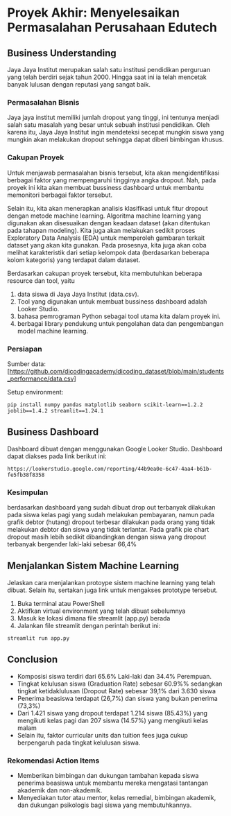 # Proyek Akhir: Menyelesaikan Permasalahan Perusahaan Edutech

## Business Understanding
Jaya Jaya Institut merupakan salah satu institusi pendidikan perguruan yang telah berdiri sejak tahun 2000. Hingga saat ini ia telah mencetak banyak lulusan dengan reputasi yang sangat baik.

### Permasalahan Bisnis
Jaya jaya institut memiliki jumlah dropout yang tinggi, ini tentunya menjadi salah satu masalah yang besar untuk sebuah institusi pendidikan. Oleh karena itu, Jaya Jaya Institut ingin mendeteksi secepat mungkin siswa yang mungkin akan melakukan dropout sehingga dapat diberi bimbingan khusus.

### Cakupan Proyek

Untuk menjawab permasalahan bisnis tersebut, kita akan mengidentifikasi berbagai faktor yang mempengaruhi tingginya angka dropout. Nah, pada proyek ini kita akan membuat bussiness dashboard untuk membantu memonitori berbagai faktor tersebut.

Selain itu, kita akan menerapkan analisis klasifikasi untuk fitur dropout dengan metode machine learning. Algoritma machine learning yang digunakan akan disesuaikan dengan keadaan dataset (akan ditentukan pada tahapan modeling). Kita juga akan melakukan sedikit proses Exploratory Data Analysis (EDA) untuk memperoleh gambaran terkait dataset yang akan kita gunakan. Pada prosesnya, kita juga akan coba melihat karakteristik dari setiap kelompok data (berdasarkan beberapa kolom kategoris) yang terdapat dalam dataset.

Berdasarkan cakupan proyek tersebut, kita membutuhkan beberapa resource dan tool, yaitu

1. data siswa di Jaya Jaya Institut (data.csv).
2. Tool yang digunakan untuk membuat bussiness dashboard adalah Looker Studio.
3. bahasa pemrograman Python sebagai tool utama kita dalam proyek ini.
4. berbagai library pendukung untuk pengolahan data dan pengembangan model machine learning.

### Persiapan

Sumber data: [https://github.com/dicodingacademy/dicoding_dataset/blob/main/students_performance/data.csv]

Setup environment:
```
pip install numpy pandas matplotlib seaborn scikit-learn==1.2.2 joblib==1.4.2 streamlit==1.24.1
```

## Business Dashboard
Dashboard dibuat dengan menggunakan Google Looker Studio. Dashboard dapat diakses pada link berikut ini:
```
https://lookerstudio.google.com/reporting/44b9ea0e-6c47-4aa4-b61b-fe5fb38f8358
```
### Kesimpulan

berdasarkan dashboard yang sudah dibuat drop out terbanyak dilakukan pada siswa kelas pagi yang sudah melakukan pembayaran, namun pada grafik debtor (hutang) dropout terbesar dilakukan pada orang yang tidak melakukan debtor dan siswa yang tidak terlantar. Pada grafik pie chart dropout masih lebih sedikit dibandingkan dengan siswa yang dropout terbanyak bergender laki-laki sebesar 66,4%

## Menjalankan Sistem Machine Learning
Jelaskan cara menjalankan protoype sistem machine learning yang telah dibuat. Selain itu, sertakan juga link untuk mengakses prototype tersebut.
1. Buka terminal atau PowerShell
2. Aktifkan virtual environment yang telah dibuat sebelumnya
3. Masuk ke lokasi dimana file streamlit (app.py) berada
4. Jalankan file streamlit dengan perintah berikut ini:
```
streamlit run app.py
```

## Conclusion
- Komposisi siswa terdiri dari 65.6% Laki-laki dan 34.4% Perempuan.
- Tingkat kelulusan siswa (Graduation Rate) sebesar 60.9%% sedangkan tingkat ketidaklulusan (Dropout Rate) sebesar 39,1% dari 3.630 siswa
- Penerima beasiswa terdapat (26,7%) dan siswa yang bukan penerima (73,3%)
- Dari 1.421 siswa yang dropout terdapat 1.214 siswa (85.43%) yang mengikuti kelas pagi dan 207 siswa (14.57%) yang mengikuti kelas malam
- Selain itu, faktor curricular units dan tuition fees juga cukup berpengaruh pada tingkat kelulusan siswa.
### Rekomendasi Action Items
- Memberikan bimbingan dan dukungan tambahan kepada siswa penerima beasiswa untuk membantu mereka mengatasi tantangan akademik dan non-akademik.
- Menyediakan tutor atau mentor, kelas remedial, bimbingan akademik, dan dukungan psikologis bagi siswa yang membutuhkannya.
